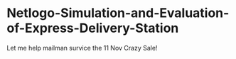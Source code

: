 # Netlogo-Simulation-and-Evaluation-of-Express-Delivery-Station
Let me help mailman survice the 11 Nov Crazy Sale!
